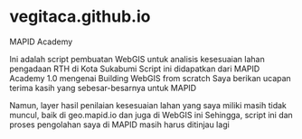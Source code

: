 # vegitaca.github.io
MAPID Academy

Ini adalah script pembuatan WebGIS untuk analisis kesesuaian lahan pengadaan RTH di Kota Sukabumi
Script ini didapatkan dari MAPID Academy 1.0 mengenai Building WebGIS from scratch
Saya berikan ucapan terima kasih yang sebesar-besarnya untuk MAPID

Namun, layer hasil penilaian kesesuaian lahan yang saya miliki masih tidak muncul, baik di geo.mapid.io dan juga di WebGIS ini
Sehingga, script ini dan proses pengolahan saya di MAPID masih harus ditinjau lagi
